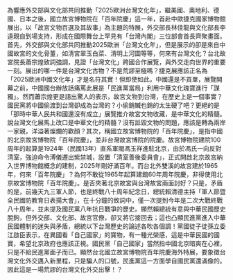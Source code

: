 為響應外交部與文化部共同推動「2025歐洲台灣文化年」，繼美國、奧地利、德國、日本之後，國立故宮博物院在「百年院慶」這一年，首赴中歐捷克國家博物館展出，以「故宮文物百選及其故事」為主題的特展，外交部長林佳龍與文化部長李遠親自到場支持，形成在國際舞台上罕見有「台灣內閣」三位部會首長齊聚畫面。首先，外交部與文化部共同推動2025歐洲「台灣文化年」，但是展示的卻是來自中國故宮的文化骨董，如清宮翠玉白菜、清明上河圖等等，何來有台灣文化？台北故宮院長蕭宗煌致詞強調，見證「台灣文化」跨國合作展覽，與外交走向世界的重要一刻。展出的哪一件是台灣文化古物？不是荒謬至極嗎？捷克展應該正名為「2025歐洲中國文化年」才是名符其實！但即使如此，中國還是不買單，展覽開幕之前，中國國台辦放話痛罵此展是「民進黨當局」利用中華文化瑰寶進行「謀獨」。然而蕭宗煌更是語出驚人的表示，故宮文物到台灣，在歷史上是一個事實？國民黨將中國偷渡到台灣卻成為台灣的？小偷銷贓也銷的太生硬了吧？更絕的是「那時中華人民共和國還沒有成立」展覽推介故宮文物收藏，是中華文化的精髓。說台灣文化展馬上改口是中華文化的精髓？沒有詆毀文物的問題，應該是轉為兩岸一家親，洋溢著燦爛的歡顏？其次，稱國立故宮博物院的「百年院慶」，是指中國的北京故宮博物院「百年院慶」，並非台灣故宮博院的院慶。故宮博物院建院100周年的起算是1924年（民國13年）直系軍閥馮玉祥進駐北京，由於馮氏一向反對清室，強迫命令溥儀遷出紫禁城，設置「清室善後委員會」，正式開啟北京故宮納入世界博物館概念的建制，2025年剛好滿百年。而台北外雙溪的故宮建於1965年，何來「百年院慶」？為何不敢從1965年起算建館60年周年院慶，非得使用北京故宮博物院「百年院慶」。是否夾著北京故宮與台灣故宮兩面討好？只是，矛盾的是，前幾天九三軍人節，也是終戰八十周年紀念日，總統賴清德主持「軍人節暨全民國防教育日表揚大會」，在十分鐘的致詞中，僅一次提到今年是二次大戰終戰八十周年，並未提及國民黨八年抗日戰爭的歷史。顯然賴總統有意與中華民國歷史脫鉤，但外交部、文化部、故宮官僚，卻又將它接回去；這也凸顯民進黨進入中華民國體制的迷失與矛盾，總統以下台灣歷史的論述各吹各個調！黨國徒子徒孫立委江啟臣表示，在異國看「自己國家」的寶物，有一種光榮感，這是中華民國的國寶，希望北京政府也應該正視。國民黨「自己國家」當然指中國北京暗爽在心裡，只是不給民進黨面子而已。顯然台北國立故宮博物院百年院慶海外特展，要象徵台灣文化外交邁入新里程，只是騙人的口號，民進黨這一方面學自國民黨還滿像的。因此這是一場荒謬的台灣文化外交出擊！？